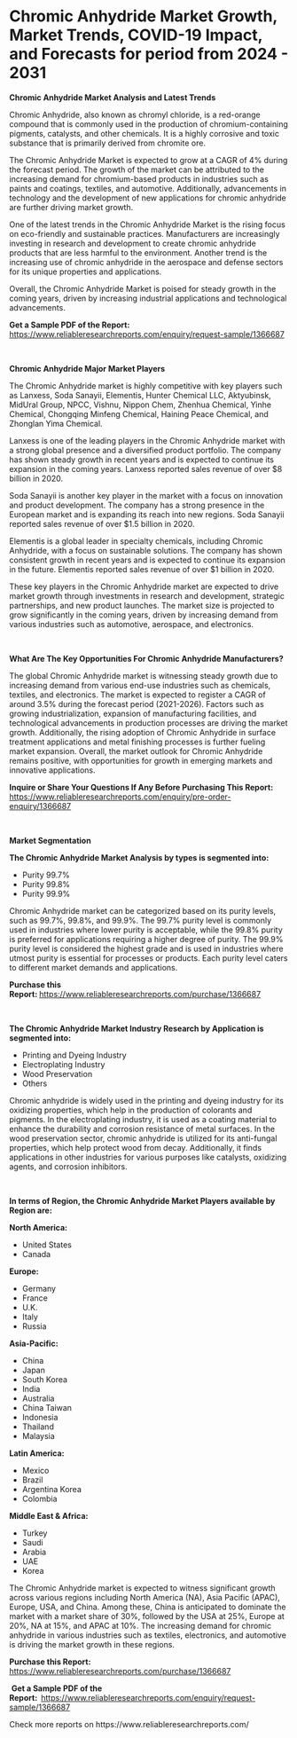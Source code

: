 <p><h1>Chromic Anhydride Market Growth, Market Trends, COVID-19 Impact, and Forecasts for period from 2024 - 2031</h1></p><p><strong>Chromic Anhydride Market Analysis and Latest Trends</strong></p>
<p><p>Chromic Anhydride, also known as chromyl chloride, is a red-orange compound that is commonly used in the production of chromium-containing pigments, catalysts, and other chemicals. It is a highly corrosive and toxic substance that is primarily derived from chromite ore.</p><p>The Chromic Anhydride Market is expected to grow at a CAGR of 4% during the forecast period. The growth of the market can be attributed to the increasing demand for chromium-based products in industries such as paints and coatings, textiles, and automotive. Additionally, advancements in technology and the development of new applications for chromic anhydride are further driving market growth.</p><p>One of the latest trends in the Chromic Anhydride Market is the rising focus on eco-friendly and sustainable practices. Manufacturers are increasingly investing in research and development to create chromic anhydride products that are less harmful to the environment. Another trend is the increasing use of chromic anhydride in the aerospace and defense sectors for its unique properties and applications.</p><p>Overall, the Chromic Anhydride Market is poised for steady growth in the coming years, driven by increasing industrial applications and technological advancements.</p></p>
<p><strong>Get a Sample PDF of the Report:&nbsp;</strong> <a href="https://www.reliableresearchreports.com/enquiry/request-sample/1366687">https://www.reliableresearchreports.com/enquiry/request-sample/1366687</a></p>
<p>&nbsp;</p>
<p><strong>Chromic Anhydride Major Market Players</strong></p>
<p><p>The Chromic Anhydride market is highly competitive with key players such as Lanxess, Soda Sanayii, Elementis, Hunter Chemical LLC, Aktyubinsk, MidUral Group, NPCC, Vishnu, Nippon Chem, Zhenhua Chemical, Yinhe Chemical, Chongqing Minfeng Chemical, Haining Peace Chemical, and Zhonglan Yima Chemical.</p><p>Lanxess is one of the leading players in the Chromic Anhydride market with a strong global presence and a diversified product portfolio. The company has shown steady growth in recent years and is expected to continue its expansion in the coming years. Lanxess reported sales revenue of over $8 billion in 2020.</p><p>Soda Sanayii is another key player in the market with a focus on innovation and product development. The company has a strong presence in the European market and is expanding its reach into new regions. Soda Sanayii reported sales revenue of over $1.5 billion in 2020.</p><p>Elementis is a global leader in specialty chemicals, including Chromic Anhydride, with a focus on sustainable solutions. The company has shown consistent growth in recent years and is expected to continue its expansion in the future. Elementis reported sales revenue of over $1 billion in 2020.</p><p>These key players in the Chromic Anhydride market are expected to drive market growth through investments in research and development, strategic partnerships, and new product launches. The market size is projected to grow significantly in the coming years, driven by increasing demand from various industries such as automotive, aerospace, and electronics.</p></p>
<p>&nbsp;</p>
<p><strong>What Are The Key Opportunities For Chromic Anhydride Manufacturers?</strong></p>
<p><p>The global Chromic Anhydride market is witnessing steady growth due to increasing demand from various end-use industries such as chemicals, textiles, and electronics. The market is expected to register a CAGR of around 3.5% during the forecast period (2021-2026). Factors such as growing industrialization, expansion of manufacturing facilities, and technological advancements in production processes are driving the market growth. Additionally, the rising adoption of Chromic Anhydride in surface treatment applications and metal finishing processes is further fueling market expansion. Overall, the market outlook for Chromic Anhydride remains positive, with opportunities for growth in emerging markets and innovative applications.</p></p>
<p><strong>Inquire or Share Your Questions If Any Before Purchasing This Report:</strong> <a href="https://www.reliableresearchreports.com/enquiry/pre-order-enquiry/1366687">https://www.reliableresearchreports.com/enquiry/pre-order-enquiry/1366687</a></p>
<p>&nbsp;</p>
<p><strong>Market Segmentation</strong></p>
<p><strong>The Chromic Anhydride Market Analysis by types is segmented into:</strong></p>
<p><ul><li>Purity 99.7%</li><li>Purity 99.8%</li><li>Purity 99.9%</li></ul></p>
<p><p>Chromic Anhydride market can be categorized based on its purity levels, such as 99.7%, 99.8%, and 99.9%. The 99.7% purity level is commonly used in industries where lower purity is acceptable, while the 99.8% purity is preferred for applications requiring a higher degree of purity. The 99.9% purity level is considered the highest grade and is used in industries where utmost purity is essential for processes or products. Each purity level caters to different market demands and applications.</p></p>
<p><strong>Purchase this Report:&nbsp;</strong><a href="https://www.reliableresearchreports.com/purchase/1366687">https://www.reliableresearchreports.com/purchase/1366687</a></p>
<p>&nbsp;</p>
<p><strong>The Chromic Anhydride Market Industry Research by Application is segmented into:</strong></p>
<p><ul><li>Printing and Dyeing Industry</li><li>Electroplating Industry</li><li>Wood Preservation</li><li>Others</li></ul></p>
<p><p>Chromic anhydride is widely used in the printing and dyeing industry for its oxidizing properties, which help in the production of colorants and pigments. In the electroplating industry, it is used as a coating material to enhance the durability and corrosion resistance of metal surfaces. In the wood preservation sector, chromic anhydride is utilized for its anti-fungal properties, which help protect wood from decay. Additionally, it finds applications in other industries for various purposes like catalysts, oxidizing agents, and corrosion inhibitors.</p></p>
<p>&nbsp;</p>
<p><strong>In terms of Region, the Chromic Anhydride Market Players available by Region are:</strong></p>
<p>
    <p> <strong> North America: </strong>
        <ul>
            <li>United States</li>
            <li>Canada</li>
        </ul>
        </p> 
    <p> <strong> Europe: </strong>
        <ul>
            <li>Germany</li>
            <li>France</li>
            <li>U.K.</li>
            <li>Italy</li>
            <li>Russia</li>
        </ul>
        </p> 
    <p> <strong> Asia-Pacific: </strong>
        <ul>
            <li>China</li>
            <li>Japan</li>
            <li>South Korea</li>
            <li>India</li>
            <li>Australia</li>
            <li>China Taiwan</li>
            <li>Indonesia</li>
            <li>Thailand</li>
            <li>Malaysia</li>
        </ul>
        </p> 
    <p> <strong> Latin America: </strong>
        <ul>
            <li>Mexico</li>
            <li>Brazil</li>
            <li>Argentina Korea</li>
            <li>Colombia</li>
        </ul>
        </p> 
    <p> <strong> Middle East & Africa: </strong>
        <ul>
            <li>Turkey</li>
            <li>Saudi</li>
            <li>Arabia</li>
            <li>UAE</li>
            <li>Korea</li>
        </ul>
    </p>
    </p>
<p><p>The Chromic Anhydride market is expected to witness significant growth across various regions including North America (NA), Asia Pacific (APAC), Europe, USA, and China. Among these, China is anticipated to dominate the market with a market share of 30%, followed by the USA at 25%, Europe at 20%, NA at 15%, and APAC at 10%. The increasing demand for chromic anhydride in various industries such as textiles, electronics, and automotive is driving the market growth in these regions.</p></p>
<p><strong>Purchase this Report: </strong><a href="https://www.reliableresearchreports.com/purchase/1366687">https://www.reliableresearchreports.com/purchase/1366687</a></p>
<p>&nbsp;<strong>Get a Sample PDF of the Report:&nbsp;&nbsp;</strong><a href="https://www.reliableresearchreports.com/enquiry/request-sample/1366687">https://www.reliableresearchreports.com/enquiry/request-sample/1366687</a></p>
<p><strong></strong></p>
<p>Check more reports on https://www.reliableresearchreports.com/</p>